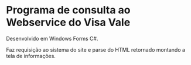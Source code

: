 # Programa de consulta ao Webservice do Visa Vale

Desenvolvido em Windows Forms C#.

Faz requisição ao sistema do site e parse do HTML retornado montando a tela de informações.
